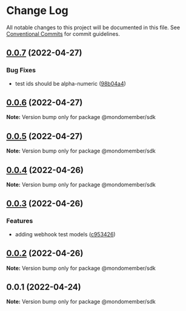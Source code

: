 # Change Log

All notable changes to this project will be documented in this file.
See [Conventional Commits](https://conventionalcommits.org) for commit guidelines.

## [0.0.7](https://github.com/mondomember/node/compare/v0.0.6...v0.0.7) (2022-04-27)


### Bug Fixes

* test ids should be alpha-numeric ([98b04a4](https://github.com/mondomember/node/commit/98b04a486a3bca76aba581b8485ea9cfa6001be0))





## [0.0.6](https://github.com/mondomember/node/compare/v0.0.5...v0.0.6) (2022-04-27)

**Note:** Version bump only for package @mondomember/sdk





## [0.0.5](https://github.com/mondomember/node/compare/v0.0.4...v0.0.5) (2022-04-27)

**Note:** Version bump only for package @mondomember/sdk





## [0.0.4](https://github.com/mondomember/node/compare/v0.0.3...v0.0.4) (2022-04-26)

**Note:** Version bump only for package @mondomember/sdk





## [0.0.3](https://github.com/mondomember/node/compare/v0.0.2...v0.0.3) (2022-04-26)


### Features

* adding webhook test models ([c953426](https://github.com/mondomember/node/commit/c95342653c0aee04a6324896d662e31541d18394))





## [0.0.2](https://github.com/mondomember/node/compare/v0.0.1...v0.0.2) (2022-04-26)

**Note:** Version bump only for package @mondomember/sdk





## 0.0.1 (2022-04-24)

**Note:** Version bump only for package @mondomember/sdk
